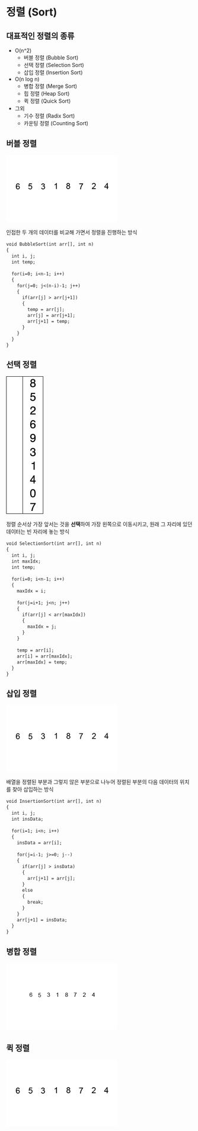 # 정렬 (Sort)

## 대표적인 정렬의 종류

* O(n^2)
  * 버블 정렬 (Bubble Sort)
  * 선택 정렬 (Selection Sort)
  * 삽입 정렬 (Insertion Sort)
* O(n log n)
  * 병합 정렬 (Merge Sort)
  * 힙 정렬 (Heap Sort)
  * 퀵 정렬 (Quick Sort)
* 그외
  * 기수 정렬 (Radix Sort)
  * 카운팅 정렬 (Counting Sort)

## 버블 정렬

![Bubble Sort](images/Bubble-sort.gif)

인접한 두 개의 데이터를 비교해 가면서 정렬을 진행하는 방식

```
void BubbleSort(int arr[], int n)
{
  int i, j;
  int temp;

  for(i=0; i<n-1; i++)
  {
    for(j=0; j<(n-i)-1; j++)
    {
      if(arr[j] > arr[j+1])
      {
        temp = arr[j];
        arr[j] = arr[j+1];
        arr[j+1] = temp;
      }
    }
  }
}
```

## 선택 정렬

![Selection Sort](images/Selection-Sort.gif)

정렬 순서상 가장 앞서는 것을 **선택**하여 가장 왼쪽으로 이동시키고, 원래 그 자리에 있던 데이터는 빈 자리에 놓는 방식

```
void SelectionSort(int arr[], int n)
{
  int i, j;
  int maxIdx;
  int temp;

  for(i=0; i<n-1; i++)
  {
    maxIdx = i;

    for(j=i+1; j<n; j++)
    {
      if(arr[j] < arr[maxIdx])
      {
        maxIdx = j;
      }
    }

    temp = arr[i];
    arr[i] = arr[maxIdx];
    arr[maxIdx] = temp;
  }
}

```

## 삽입 정렬

![Insertion Sort](images/Insertion-sort.gif)

배열을 정렬된 부분과 그렇지 않은 부분으로 나누어 정렬된 부분의 다음 데이터의 위치를 찾아 삽입하는 방식

```
void InsertionSort(int arr[], int n)
{
  int i, j;
  int insData;

  for(i=1; i<n; i++)
  {
    insData = arr[i];

    for(j=i-1; j>=0; j--)
    {
      if(arr[j] > insData)
      {
        arr[j+1] = arr[j];
      }
      else
      {
        break;
      }
    }
    arr[j+1] = insData;
  }
}
```

## 병합 정렬

![Merge Sort](images/Merge-sort.gif)

## 퀵 정렬

![Quick Sort](images/Quicksort.gif)